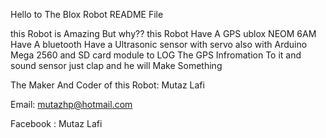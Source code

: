 Hello to The Blox Robot README File 

this Robot is Amazing But why??
this Robot Have A GPS ublox NEOM 6AM
Have A bluetooth
Have a Ultrasonic sensor with servo
also with Arduino Mega 2560
and SD card module to LOG The GPS Infromation To it
and sound sensor just clap and he will Make Something


The Maker And Coder of this Robot:
Mutaz Lafi

Email:
mutazhp@hotmail.com

Facebook  :  Mutaz Lafi

